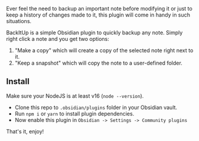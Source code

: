 Ever feel the need to backup an important note before modifying it or just to keep a history of changes made to it, this plugin will come in handy in such situations.

BackItUp is a simple Obsidian plugin to quickly backup any note. Simply right click a note and you get two options:

1. "Make a copy" which will create a copy of the selected note right next to it.
2. "Keep a snapshot" which will copy the note to a user-defined folder.

## Install

Make sure your NodeJS is at least v16 (`node --version`).

-   Clone this repo to `.obsidian/plugins` folder in your Obsidian vault.
-   Run `npm i` or `yarn` to install plugin dependencies.
-   Now enable this plugin in `Obsidian -> Settings -> Community plugins`

That's it, enjoy!
